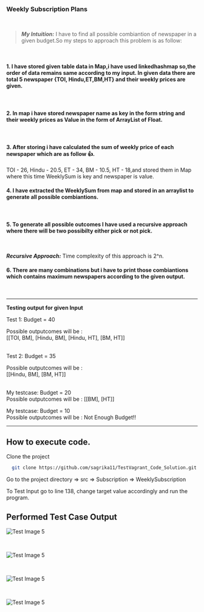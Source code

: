 ### Weekly Subscription Plans

<br />


> **_My Intuition:_**  I have to find all possible combiantion of newspaper in a given budget.So my steps to approach this problem is as follow: 

<br/>

#### 1. I have stored given table data in Map,i have used linkedhashmap so,the order of data remains same according to my input. In given data there are total 5 newspaper {TOI, Hindu,ET,BM,HT} and their weekly prices are given.
<br/>

#### 2. In map i have stored newspaper name as key in the form string and their weekly prices as Value in the form of ArrayList of Float.

<br/>

#### 3. After storing i have calculated the sum of weekly price of each newspaper which are as follow 👍.
TOI - 26,
Hindu - 20.5,
ET - 34,
BM - 10.5,
HT - 18,and stored them in Map where this time WeeklySum is key and newspaper is value.
<br/>

#### 4. I have extracted the WeeklySum from map and stored in an arraylist to generate all possible combiantions.
<br/>

#### 5. To generate all possible outcomes I have used a recursive approach where there will be two possibilty either pick or not pick.

<br/>


**_Recursive Approach:_** Time complexity of this approach is 2^n.
<br/>

#### 6. There are many combinations but i have to print those combiantions which contains maximum newspapers according to the given output.

<br/>

---
**Testing output for given Input**

Test 1: Budget = 40 
 
 Possible outputcomes will be : <BR/>
 [[TOI, BM], [Hindu, BM], [Hindu, HT], [BM, HT]]


<br/>
Test 2: Budget = 35

Possible outputcomes will be : <BR/>
[[Hindu, BM], [BM, HT]]

<br/>
My testcase: Budget = 20 <br/>
Possible outputcomes will be : [[BM], [HT]]

<br/>

My testcase: Budget = 10 <br/>
Possible outputcomes will be : Not Enough Budget!!

---

## How to execute code.

Clone the project

```bash
  git clone https://github.com/sagrika11/TestVagrant_Code_Solution.git
```

Go to the project directory => src => Subscription => WeeklySubscription

To Test Input go to line 138, change target value accordingly and run the program.


## Performed Test Case Output

![Test Image 5](https://res.cloudinary.com/amritrajmaurya/image/upload/v1673598965/2023-01-13_2_qrpvfi.png)

<br />

![Test Image 5](https://res.cloudinary.com/amritrajmaurya/image/upload/v1673598966/2023-01-13_1_xcf4g2.png)

<br />

![Test Image 5](https://res.cloudinary.com/amritrajmaurya/image/upload/v1673598965/2023-01-13_4_we3jur.png)

<br />

![Test Image 5](https://res.cloudinary.com/amritrajmaurya/image/upload/v1673598965/2023-01-13_3_tsyxpg.png)

